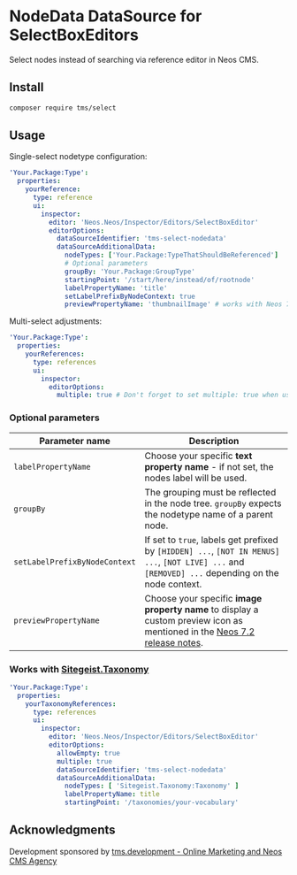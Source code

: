 # NodeData DataSource for SelectBoxEditors

Select nodes instead of searching via reference editor in Neos CMS.

## Install

```bash
composer require tms/select
```

## Usage

Single-select nodetype configuration:
```yaml
'Your.Package:Type':
  properties:
    yourReference:
      type: reference
      ui:
        inspector:
          editor: 'Neos.Neos/Inspector/Editors/SelectBoxEditor'
          editorOptions:
            dataSourceIdentifier: 'tms-select-nodedata'
            dataSourceAdditionalData:
              nodeTypes: ['Your.Package:TypeThatShouldBeReferenced']
              # Optional parameters
              groupBy: 'Your.Package:GroupType'
              startingPoint: '/start/here/instead/of/rootnode'
              labelPropertyName: 'title'
              setLabelPrefixByNodeContext: true
              previewPropertyName: 'thumbnailImage' # works with Neos 7.2+
```

Multi-select adjustments:
```yaml
'Your.Package:Type':
  properties:
    yourReferences:
      type: references
      ui:
        inspector:
          editorOptions:
            multiple: true # Don't forget to set multiple: true when using type: references
```

### Optional parameters
| Parameter name                | Description                                                                                                                                                                                        |
|-------------------------------|----------------------------------------------------------------------------------------------------------------------------------------------------------------------------------------------------|
| `labelPropertyName`           | Choose your specific **text property name** - if not set, the nodes label will be used.                                                                                                            |
| `groupBy`                     | The grouping must be reflected in the node tree. `groupBy` expects the nodetype name of a parent node.                                                                                             |
| `setLabelPrefixByNodeContext` | If set to `true`, labels get prefixed by `[HIDDEN] ...`, `[NOT IN MENUS] ...`, `[NOT LIVE] ...` and `[REMOVED] ...` depending on the node context.                                                 |
| `previewPropertyName`         | Choose your specific **image property name** to display a custom preview icon as mentioned in the [Neos 7.2 release notes](https://www.neos.io/blog/neos-flow-72-released.html#neos-7-1-features). |

### Works with [Sitegeist.Taxonomy](https://github.com/sitegeist/Sitegeist.Taxonomy)

```yaml
'Your.Package:Type':
  properties:
    yourTaxonomyReferences:
      type: references
      ui:
        inspector:
          editor: 'Neos.Neos/Inspector/Editors/SelectBoxEditor'
          editorOptions:
            allowEmpty: true
            multiple: true
            dataSourceIdentifier: 'tms-select-nodedata'
            dataSourceAdditionalData:
              nodeTypes: [ 'Sitegeist.Taxonomy:Taxonomy' ]
              labelPropertyName: title
              startingPoint: '/taxonomies/your-vocabulary'
```

## Acknowledgments
Development sponsored by [tms.development - Online Marketing and Neos CMS Agency](https://www.tms-development.de/)
